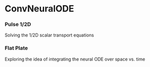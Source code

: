 # ConvNeuralODE

### Pulse 1/2D
Solving the 1/2D scalar transport equations

### Flat Plate
Exploring the idea of integrating the neural ODE over space vs. time
